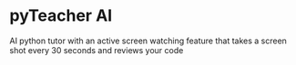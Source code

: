 # pyTeacher AI
 AI python tutor with an active screen watching feature that takes a screen shot every 30 seconds and reviews your code
